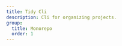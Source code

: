 ```yaml
---
title: Tidy Cli
description: Cli for organizing projects.
group:
  title: Monorepo
  order: 1
---
```


<embed-project src="@dumlj/tidy-cli"></embed-project>
